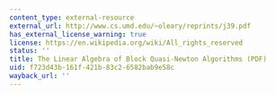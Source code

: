 ```yaml
---
content_type: external-resource
external_url: http://www.cs.umd.edu/~oleary/reprints/j39.pdf
has_external_license_warning: true
license: https://en.wikipedia.org/wiki/All_rights_reserved
status: ''
title: The Linear Algebra of Block Quasi-Newton Algorithms (PDF)
uid: f723d43b-161f-421b-83c2-6582bab9e58c
wayback_url: ''
---
```

